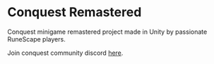 # Conquest Remastered
 
Conquest minigame remastered project made in Unity by passionate RuneScape players.

Join conquest community discord <a href="https://discord.gg/pnSmQVd">here</a>. 
